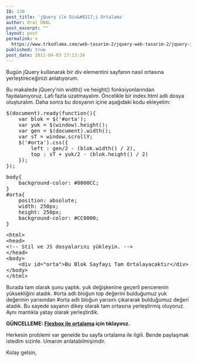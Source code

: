 ```yaml
---
ID: 130
post_title: 'jQuery ile Div&#8217;i Ortalama'
author: Oral ÜNAL
post_excerpt: ""
layout: post
permalink: >
  https://www.trkodlama.com/web-tasarim-2/jquery-web-tasarim-2/jquery-ile-divi-ortalama-130.html
published: true
post_date: 2011-04-03 17:13:24
---
```

Bugün jQuery kullanarak bir div elementini sayfanın nasıl ortasına yerleştireceğinizi anlatıyorum.

Bu makalede jQuery'nin width() ve height() fonksiyonlarından faydalanıyoruz. Lafı fazla uzatmayalım. Öncelikle bir index.html adlı dosya oluşturalım. Daha sonra bu dosyanın içine aşağıdaki kodu ekleyelim:
<pre class="prettyprint lang-javascript" data-start-line="1" data-visibility="visible" data-highlight="" data-caption="">$(document).ready(function(){
    var blok = $('#orta');
    var yuk = $(window).height();
    var gen = $(document).width();
    var sT = window.scrollY;
    $('#orta').css({
        left : gen/2 - (blok.width() / 2),
        top : sT + yuk/2 - (blok.height() / 2)
    });
});</pre>
<pre class="prettyprint lang-css" data-start-line="1" data-visibility="visible" data-highlight="" data-caption="">body{
    background-color: #0000CC;
}
#orta{
    position: absolute;
    width: 250px;
    height: 250px;
    background-color: #CC0000;
}</pre>
<pre class="prettyprint lang-html" data-start-line="1" data-visibility="visible" data-highlight="" data-caption="">&lt;html&gt;
&lt;head&gt;
&lt;!-- Stil ve JS dosyalarını yükleyin. --&gt;
&lt;/head&gt;
&lt;body&gt;
    &lt;div id="orta"&gt;Bu Blok Sayfayı Tam Ortalayacaktır&lt;/div&gt;
&lt;/body&gt;
&lt;/html&gt;</pre>
Burada tam olarak şunu yaptık. yuk değişkenine geçerli pencerenin yüksekliğini atadık. #orta adlı bloğun top değerini bulduğumuz yuk değerinin yarısından #orta adlı bloğun yarısını çıkararak bulduğumuz değeri atadık. Bu sayede sayanın dikey olarak tam ortasına yerleştirmiş oluyoruz. Aynı mantıkla yatay olarak yerleştirdik.

<strong>GÜNCELLEME: <a href="https://www.trkodlama.com/web-tasarim-2/yazilari-yatay-ve-dikey-olarak-flexbox-ile-kusursuz-ortalama-6210.html">Flexbox ile ortalama</a> için tıklayınız.</strong>

Herkesin problemi var genelde bu sayfa ortalama ile ilgili. Bende paylaşmak istedim sizinle. Umarım anlatabilmişimdir.

Kolay gelsin,